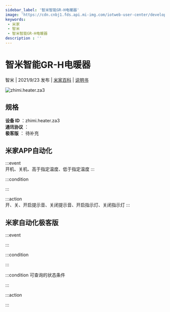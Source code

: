 ```yaml
---
sidebar_label: '智米智能GR-H电暖器'
image: 'https://cdn.cnbj1.fds.api.mi-img.com/iotweb-user-center/developer_1679069810354MULU2WUq.png?GalaxyAccessKeyId=AKVGLQWBOVIRQ3XLEW&Expires=9223372036854775807&Signature=NhPI622tiLHUqFSv+UCU0dT4s3c='
keywords: 
 - 米家
 - 智米
 - 智米智能GR-H电暖器
description : ''
---
```

# 智米智能GR-H电暖器

智米 | 2021/9/23 发布 | [米家百科](https://home.mi.com/webapp/content/baike/product/index.html?model=zhimi.heater.za3) | [说明书](https://home.mi.com/views/introduction.html?model=zhimi.heater.za3&region=cn)

![zhimi.heater.za3](https://cdn.cnbj1.fds.api.mi-img.com/iotweb-user-center/developer_1679069810354MULU2WUq.png?GalaxyAccessKeyId=AKVGLQWBOVIRQ3XLEW&Expires=9223372036854775807&Signature=NhPI622tiLHUqFSv+UCU0dT4s3c=)

## 规格  
> 
**设备 ID** ：zhimi.heater.za3  
**通讯协议** ：  
**极客版**  ： 待补充 


## 米家APP自动化  

:::event  
开机、关机、高于指定温度、低于指定温度
:::

:::condition  

:::

:::action   
开、关、开启提示音、关闭提示音、开启指示灯、关闭指示灯
:::

## 米家自动化极客版  

:::event  

:::

:::condition  

:::

:::condition 可查询的状态条件  

:::

:::action  

:::

        
